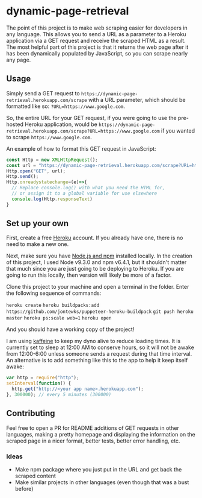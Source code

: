 # dynamic-page-retrieval

The point of this project is to make web scraping easier for developers in any language.
This allows you to send a URL as a parameter to a Heroku application via a GET request
and receive the scraped HTML as a result. The most helpful part of this project is that
it returns the web page after it has been dynamically populated by JavaScript, so you
can scrape nearly any page.

## Usage

Simply send a GET request to `https://dynamic-page-retrieval.herokuapp.com/scrape` with a URL
parameter, which should be formatted like so: `?URL=https://www.google.com`.

So, the entire URL for your GET request, if you were going to use the pre-hosted Heroku
application, would be `https://dynamic-page-retrieval.herokuapp.com/scrape?URL=https://www.google.com`
if you wanted to scrape `https://www.google.com`.

An example of how to format this GET request in JavaScript:
```javascript
const Http = new XMLHttpRequest();
const url = "https://dynamic-page-retrieval.herokuapp.com/scrape?URL=https://www.google.com";
Http.open("GET", url);
Http.send();
Http.onreadystatechange=(e)=>{
  // Replace console.log() with what you need the HTML for,
  // or assign it to a global variable for use elsewhere
  console.log(Http.responseText)
}
```

## Set up your own

First, create a free [Heroku](signup.heroku.com) account. If you already have one, there is
no need to make a new one.

Next, make sure you have [Node.js and npm](https://nodejs.org/en/download/) installed locally.
In the creation of this project, I used Node v9.3.0 and npm v6.4.1, but it shouldn't matter
that much since you are just going to be deploying to Heroku. If you are going to run this
locally, then version will likely be more of a factor.

Clone this project to your machine and open a terminal in the folder. Enter the following
sequence of commands:

`heroku create`
`heroku buildpacks:add https://github.com/jontewks/puppeteer-heroku-buildpack`
`git push heroku master`
`heroku ps:scale web=1`
`heroku open`

And you should have a working copy of the project!

I am using [kaffeine](http://kaffeine.herokuapp.com/) to keep my dyno alive to reduce loading
times. It is currently set to sleep at 12:00 AM to conserve hours, so it will not be awake from
12:00-6:00 unless someone sends a request during that time interval. An alternative is to add
something like this to the app to help it keep itself awake:
```javascript
var http = require("http");
setInterval(function() {
  http.get("http://<your app name>.herokuapp.com");
}, 300000); // every 5 minutes (300000)
```

## Contributing

Feel free to open a PR for README additions of GET requests in other languages, making a pretty
homepage and displaying the information on the scraped page in a nicer format, better tests,
better error handling, etc.

### Ideas
- Make npm package where you just put in the URL and get back the scraped content
- Make similar projects in other languages (even though that was a bust before)
